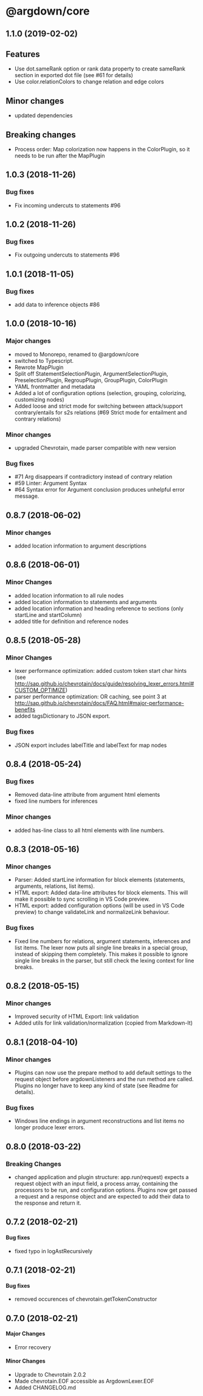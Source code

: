 # @argdown/core

## 1.1.0 (2019-02-02)

## Features

- Use dot.sameRank option or rank data property to create sameRank section in exported dot file (see #61 for details)
- Use color.relationColors to change relation and edge colors

## Minor changes

- updated dependencies

## Breaking changes

- Process order: Map colorization now happens in the ColorPlugin, so it needs to be run after the MapPlugin

## 1.0.3 (2018-11-26)

### Bug fixes

- Fix incoming undercuts to statements #96

## 1.0.2 (2018-11-26)

### Bug fixes

- Fix outgoing undercuts to statements #96

## 1.0.1 (2018-11-05)

### Bug fixes

- add data to inference objects #86

## 1.0.0 (2018-10-16)

### Major changes

- moved to Monorepo, renamed to @argdown/core
- switched to Typescript.
- Rewrote MapPlugin
- Split off StatementSelectionPlugin, ArgumentSelectionPlugin, PreselectionPlugin, RegroupPlugin, GroupPlugin, ColorPlugin
- YAML frontmatter and metadata
- Added a lot of configuration options (selection, grouping, colorizing, customizing nodes)
- Added loose and strict mode for switching between attack/support contrary/entails for s2s relations (#69 Strict mode for entailment and contrary relations)

### Minor changes

- upgraded Chevrotain, made parser compatible with new version

### Bug fixes

- #71 Arg disappears if contradictory instead of contrary relation
- #59 Linter: Argument Syntax
- #64 Syntax error for Argument conclusion produces unhelpful error message.

## 0.8.7 (2018-06-02)

### Minor changes

- added location information to argument descriptions

## 0.8.6 (2018-06-01)

### Minor Changes

- added location information to all rule nodes
- added location information to statements and arguments
- added location information and heading reference to sections (only startLine and startColumn)
- added title for definition and reference nodes

## 0.8.5 (2018-05-28)

### Minor Changes

- lexer performance optimization: added custom token start char hints (see http://sap.github.io/chevrotain/docs/guide/resolving_lexer_errors.html#CUSTOM_OPTIMIZE)
- parser performance optimization: OR caching, see point 3 at http://sap.github.io/chevrotain/docs/FAQ.html#major-performance-benefits
- added tagsDictionary to JSON export.

### Bug fixes

- JSON export includes labelTitle and labelText for map nodes

## 0.8.4 (2018-05-24)

### Bug fixes

- Removed data-line attribute from argument html elements
- fixed line numbers for inferences

### Minor changes

- added has-line class to all html elements with line numbers.

## 0.8.3 (2018-05-16)

### Minor changes

- Parser: Added startLine information for block elements (statements, arguments, relations, list items).
- HTML export: Added data-line attributes for block elements. This will make it possible to sync scrolling in VS Code preview.
- HTML export: added configuration options (will be used in VS Code preview) to change validateLink and normalizeLink behaviour.

### Bug fixes

- Fixed line numbers for relations, argument statements, inferences and list items. The lexer now puts all single line breaks in a special group, instead of skipping them completely. This makes it possible to ignore single line breaks in the parser, but still check the lexing context for line breaks.

## 0.8.2 (2018-05-15)

### Minor changes

- Improved security of HTML Export: link validation
- Added utils for link validation/normalization (copied from Markdown-It)

## 0.8.1 (2018-04-10)

### Minor changes

- Plugins can now use the prepare method to add default settings to the request object before argdownListeners and the run method are called. Plugins no longer have to keep any kind of state (see Readme for details).

### Bug fixes

- Windows line endings in argument reconstructions and list items no longer produce lexer errors.

## 0.8.0 (2018-03-22)

### Breaking Changes

- changed application and plugin structure: app.run(request) expects a request object with an input field, a process array, containing the processors to be run, and configuration options. Plugins now get passed a request and a response object and are expected to add their data to the response and return it.

## 0.7.2 (2018-02-21)

#### Bug fixes

- fixed typo in logAstRecursively

## 0.7.1 (2018-02-21)

#### Bug fixes

- removed occurences of chevrotain.getTokenConstructor

## 0.7.0 (2018-02-21)

#### Major Changes

- Error recovery

#### Minor Changes

- Upgrade to Chevrotain 2.0.2
- Made chevrotain.EOF accessible as ArgdownLexer.EOF
- Added CHANGELOG.md
